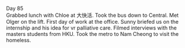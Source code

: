 Day 85  
Grabbed lunch with Chloe at 大快活. Took the bus down to Central. Met Olger on the lift. First day of work at the office. Sunny briefed us on the internship and his idea for vr palliative care. Filmed interviews with the masters students from HKU. Took the metro to Nam Cheong to visit the homeless.